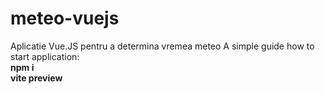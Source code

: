# meteo-vuejs
Aplicatie Vue.JS pentru a determina vremea meteo
A simple guide how to start application: <br>
<strong>npm i <br>
vite preview </strong>
